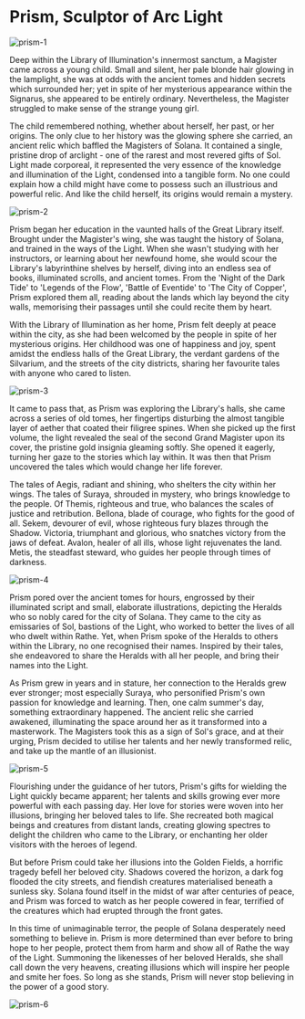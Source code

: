 # Prism, Sculptor of Arc Light

<img src="https://media.githubusercontent.com/media/nathaneastwood/fablore/main/src/main-story/04-monarch/media/prism-1.webp" alt="prism-1" class="center">

Deep within the Library of Illumination's innermost sanctum, a Magister came across a young child. Small and silent, her pale blonde hair glowing in the lamplight, she was at odds with the ancient tomes and hidden secrets which surrounded her; yet in spite of her mysterious appearance within the Signarus, she appeared to be entirely ordinary. Nevertheless, the Magister struggled to make sense of the strange young girl.

The child remembered nothing, whether about herself, her past, or her origins. The only clue to her history was the glowing sphere she carried, an ancient relic which baffled the Magisters of Solana. It contained a single, pristine drop of arclight - one of the rarest and most revered gifts of Sol. Light made corporeal, it represented the very essence of the knowledge and illumination of the Light, condensed into a tangible form. No one could explain how a child might have come to possess such an illustrious and powerful relic. And like the child herself, its origins would remain a mystery.

<img src="https://media.githubusercontent.com/media/nathaneastwood/fablore/main/src/main-story/04-monarch/media/prism-2.webp" alt="prism-2" class="center">

Prism began her education in the vaunted halls of the Great Library itself. Brought under the Magister's wing, she was taught the history of Solana, and trained in the ways of the Light. When she wasn't studying with her instructors, or learning about her newfound home, she would scour the Library's labyrinthine shelves by herself, diving into an endless sea of books, illuminated scrolls, and ancient tomes. From the 'Night of the Dark Tide' to 'Legends of the Flow', 'Battle of Eventide' to 'The City of Copper', Prism explored them all, reading about the lands which lay beyond the city walls, memorising their passages until she could recite them by heart.

With the Library of Illumination as her home, Prism felt deeply at peace within the city, as she had been welcomed by the people in spite of her mysterious origins. Her childhood was one of happiness and joy, spent amidst the endless halls of the Great Library, the verdant gardens of the Silvarium, and the streets of the city districts, sharing her favourite tales with anyone who cared to listen.

<img src="https://media.githubusercontent.com/media/nathaneastwood/fablore/main/src/main-story/04-monarch/media/prism-3.webp" alt="prism-3" class="center">

It came to pass that, as Prism was exploring the Library's halls, she came across a series of old tomes, her fingertips disturbing the almost tangible layer of aether that coated their filigree spines. When she picked up the first volume, the light revealed the seal of the second Grand Magister upon its cover, the pristine gold insignia gleaming softly. She opened it eagerly, turning her gaze to the stories which lay within. It was then that Prism uncovered the tales which would change her life forever.

The tales of Aegis, radiant and shining, who shelters the city within her wings. The tales of Suraya, shrouded in mystery, who brings knowledge to the people. Of Themis, righteous and true, who balances the scales of justice and retribution. Bellona, blade of courage, who fights for the good of all. Sekem, devourer of evil, whose righteous fury blazes through the Shadow. Victoria, triumphant and glorious, who snatches victory from the jaws of defeat. Avalon, healer of all ills, whose light rejuvenates the land. Metis, the steadfast steward, who guides her people through times of darkness.

<img src="https://media.githubusercontent.com/media/nathaneastwood/fablore/main/src/main-story/04-monarch/media/prism-4.webp" alt="prism-4" class="center">

Prism pored over the ancient tomes for hours, engrossed by their illuminated script and small, elaborate illustrations, depicting the Heralds who so nobly cared for the city of Solana. They came to the city as emissaries of Sol, bastions of the Light, who worked to better the lives of all who dwelt within Rathe. Yet, when Prism spoke of the Heralds to others within the Library, no one recognised their names. Inspired by their tales, she endeavored to share the Heralds with all her people, and bring their names into the Light.

As Prism grew in years and in stature, her connection to the Heralds grew ever stronger; most especially Suraya, who personified Prism's own passion for knowledge and learning. Then, one calm summer's day, something extraordinary happened. The ancient relic she carried awakened, illuminating the space around her as it transformed into a masterwork. The Magisters took this as a sign of Sol's grace, and at their urging, Prism decided to utilise her talents and her newly transformed relic, and take up the mantle of an illusionist.

<img src="https://media.githubusercontent.com/media/nathaneastwood/fablore/main/src/main-story/04-monarch/media/prism-5.webp" alt="prism-5" class="center">

Flourishing under the guidance of her tutors, Prism's gifts for wielding the Light quickly became apparent; her talents and skills growing ever more powerful with each passing day. Her love for stories were woven into her illusions, bringing her beloved tales to life. She recreated both magical beings and creatures from distant lands, creating glowing spectres to delight the children who came to the Library, or enchanting her older visitors with the heroes of legend.

But before Prism could take her illusions into the Golden Fields, a horrific tragedy befell her beloved city. Shadows covered the horizon, a dark fog flooded the city streets, and fiendish creatures materialised beneath a sunless sky. Solana found itself in the midst of war after centuries of peace, and Prism was forced to watch as her people cowered in fear, terrified of the creatures which had erupted through the front gates.

In this time of unimaginable terror, the people of Solana desperately need something to believe in. Prism is more determined than ever before to bring hope to her people, protect them from harm and show all of Rathe the way of the Light. Summoning the likenesses of her beloved Heralds, she shall call down the very heavens, creating illusions which will inspire her people and smite her foes. So long as she stands, Prism will never stop believing in the power of a good story.

<img src="https://media.githubusercontent.com/media/nathaneastwood/fablore/main/src/main-story/04-monarch/media/prism-6.webp" alt="prism-6" class="center">
